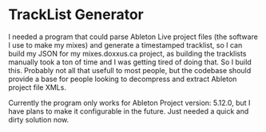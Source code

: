 # TrackList Generator

I needed a program that could parse Ableton Live project files (the software I use to make my mixes) and generate a timestamped tracklist, so I can build my JSON for my mixes.doxxus.ca project, as building the tracklists manually took a ton of time and I was getting tired of doing that. So I build this.
Probably not all that usefull to most people, but the codebase should provide a base for people looking to decompress and extract Ableton project file XMLs.

Currently the program only works for Ableton Project version: 5.12.0, but I have plans to make it configurable in the future. Just needed a quick and dirty solution now.
